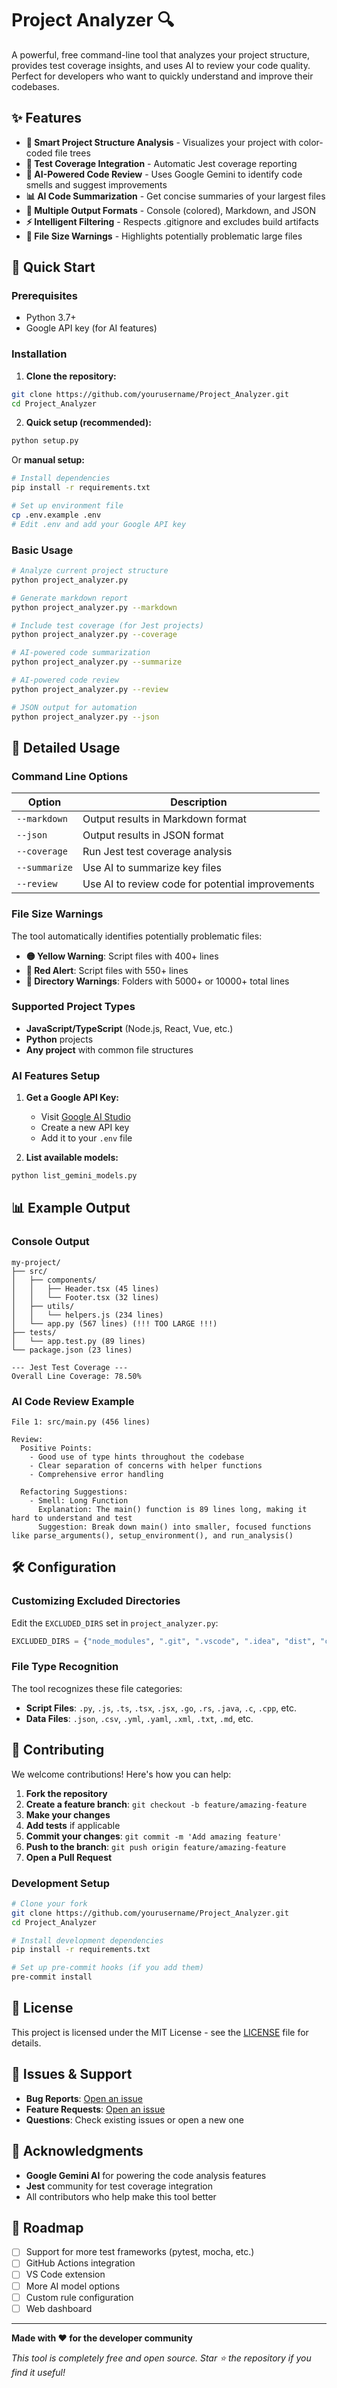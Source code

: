 # Project Analyzer 🔍

A powerful, free command-line tool that analyzes your project structure, provides test coverage insights, and uses AI to review your code quality. Perfect for developers who want to quickly understand and improve their codebases.

## ✨ Features

- **📁 Smart Project Structure Analysis** - Visualizes your project with color-coded file trees
- **🧪 Test Coverage Integration** - Automatic Jest coverage reporting
- **🤖 AI-Powered Code Review** - Uses Google Gemini to identify code smells and suggest improvements
- **📊 AI Code Summarization** - Get concise summaries of your largest files
- **🎨 Multiple Output Formats** - Console (colored), Markdown, and JSON
- **⚡ Intelligent Filtering** - Respects .gitignore and excludes build artifacts
- **🚨 File Size Warnings** - Highlights potentially problematic large files

## 🚀 Quick Start

### Prerequisites

- Python 3.7+
- Google API key (for AI features)

### Installation

1. **Clone the repository:**
```bash
git clone https://github.com/yourusername/Project_Analyzer.git
cd Project_Analyzer
```

2. **Quick setup (recommended):**
```bash
python setup.py
```

Or **manual setup:**
```bash
# Install dependencies
pip install -r requirements.txt

# Set up environment file
cp .env.example .env
# Edit .env and add your Google API key
```

### Basic Usage

```bash
# Analyze current project structure
python project_analyzer.py

# Generate markdown report
python project_analyzer.py --markdown

# Include test coverage (for Jest projects)
python project_analyzer.py --coverage

# AI-powered code summarization
python project_analyzer.py --summarize

# AI-powered code review
python project_analyzer.py --review

# JSON output for automation
python project_analyzer.py --json
```

## 📖 Detailed Usage

### Command Line Options

| Option | Description |
|--------|-------------|
| `--markdown` | Output results in Markdown format |
| `--json` | Output results in JSON format |
| `--coverage` | Run Jest test coverage analysis |
| `--summarize` | Use AI to summarize key files |
| `--review` | Use AI to review code for potential improvements |

### File Size Warnings

The tool automatically identifies potentially problematic files:

- **🟡 Yellow Warning**: Script files with 400+ lines
- **🔴 Red Alert**: Script files with 550+ lines
- **📁 Directory Warnings**: Folders with 5000+ or 10000+ total lines

### Supported Project Types

- **JavaScript/TypeScript** (Node.js, React, Vue, etc.)
- **Python** projects
- **Any project** with common file structures

### AI Features Setup

1. **Get a Google API Key:**
   - Visit [Google AI Studio](https://aistudio.google.com/)
   - Create a new API key
   - Add it to your `.env` file

2. **List available models:**
```bash
python list_gemini_models.py
```

## 📊 Example Output

### Console Output
```
my-project/
├── src/
│   ├── components/
│   │   ├── Header.tsx (45 lines)
│   │   └── Footer.tsx (32 lines)
│   ├── utils/
│   │   └── helpers.js (234 lines)
│   └── app.py (567 lines) (!!! TOO LARGE !!!)
├── tests/
│   └── app.test.py (89 lines)
└── package.json (23 lines)

--- Jest Test Coverage ---
Overall Line Coverage: 78.50%
```

### AI Code Review Example
```
File 1: src/main.py (456 lines)

Review:
  Positive Points:
    - Good use of type hints throughout the codebase
    - Clear separation of concerns with helper functions
    - Comprehensive error handling

  Refactoring Suggestions:
    - Smell: Long Function
      Explanation: The main() function is 89 lines long, making it hard to understand and test
      Suggestion: Break down main() into smaller, focused functions like parse_arguments(), setup_environment(), and run_analysis()
```

## 🛠️ Configuration

### Customizing Excluded Directories

Edit the `EXCLUDED_DIRS` set in `project_analyzer.py`:

```python
EXCLUDED_DIRS = {"node_modules", ".git", ".vscode", ".idea", "dist", "coverage", "__pycache__"}
```

### File Type Recognition

The tool recognizes these file categories:

- **Script Files**: `.py`, `.js`, `.ts`, `.tsx`, `.jsx`, `.go`, `.rs`, `.java`, `.c`, `.cpp`, etc.
- **Data Files**: `.json`, `.csv`, `.yml`, `.yaml`, `.xml`, `.txt`, `.md`, etc.

## 🤝 Contributing

We welcome contributions! Here's how you can help:

1. **Fork the repository**
2. **Create a feature branch**: `git checkout -b feature/amazing-feature`
3. **Make your changes**
4. **Add tests** if applicable
5. **Commit your changes**: `git commit -m 'Add amazing feature'`
6. **Push to the branch**: `git push origin feature/amazing-feature`
7. **Open a Pull Request**

### Development Setup

```bash
# Clone your fork
git clone https://github.com/yourusername/Project_Analyzer.git
cd Project_Analyzer

# Install development dependencies
pip install -r requirements.txt

# Set up pre-commit hooks (if you add them)
pre-commit install
```

## 📝 License

This project is licensed under the MIT License - see the [LICENSE](LICENSE) file for details.

## 🐛 Issues & Support

- **Bug Reports**: [Open an issue](https://github.com/yourusername/Project_Analyzer/issues)
- **Feature Requests**: [Open an issue](https://github.com/yourusername/Project_Analyzer/issues)
- **Questions**: Check existing issues or open a new one

## 🙏 Acknowledgments

- **Google Gemini AI** for powering the code analysis features
- **Jest** community for test coverage integration
- All contributors who help make this tool better

## 🔮 Roadmap

- [ ] Support for more test frameworks (pytest, mocha, etc.)
- [ ] GitHub Actions integration
- [ ] VS Code extension
- [ ] More AI model options
- [ ] Custom rule configuration
- [ ] Web dashboard

---

**Made with ❤️ for the developer community**

*This tool is completely free and open source. Star ⭐ the repository if you find it useful!*
